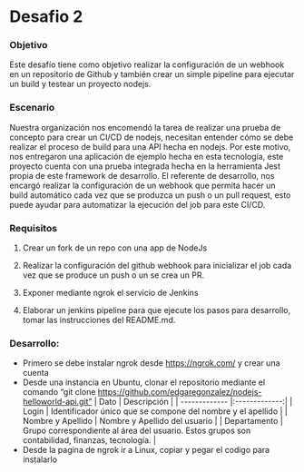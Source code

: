 # Desafio 2

### Objetivo
Este desafío tiene como objetivo realizar la configuración de un webhook en un repositorio de Github y también 
crear un simple pipeline para ejecutar un build y testear un proyecto nodejs.

### Escenario
Nuestra organización nos encomendó la tarea de realizar una prueba de concepto para crear un CI/CD de 
nodejs, necesitan entender cómo se debe realizar el proceso de build para una API hecha en nodejs. Por este 
motivo, nos entregaron una aplicación de ejemplo hecha en esta tecnología, este proyecto cuenta con una 
prueba integrada hecha en la herramienta Jest propia de este framework de desarrollo. El referente de 
desarrollo, nos encargó realizar la configuración de un webhook que permita hacer un build automático cada 
vez que se produzca un push o un pull request, esto puede ayudar para automatizar la ejecución del job para 
este CI/CD.

### Requisitos

1. Crear un fork de un repo con una app de NodeJs

2. Realizar la configuración del github webhook para inicializar el job cada vez que se produce un push o un se 
crea un PR. 
3. Exponer mediante ngrok el servicio de Jenkins
4. Elaborar un jenkins pipeline para que ejecute los pasos para desarrollo, tomar las instrucciones del 
README.md.

### Desarrollo:


* Primero se debe instalar ngrok desde https://ngrok.com/ y crear una cuenta
* Desde una instancia en Ubuntu, clonar el repositorio mediante el comando “git clone 
https://github.com/edgaregonzalez/nodejs-helloworld-api.git”
| Dato  | Descripción |
| ------------- |:-------------:|
| Login      | Identificador único que se compone del nombre y el apellido     |
| Nombre y Apellido      |  Nombre y Apellido del usuario     |
| Departamento      | Grupo correspondiente al área del usuario. Estos grupos son contabilidad, finanzas, tecnología.     |
* Desde la pagina de ngrok ir a Linux, copiar y pegar el codigo para instalarlo
